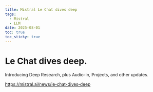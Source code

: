 ```yaml
---
title: Mistral Le Chat dives deep
tags:
  - Mistral
  - LLM
date: 2025-08-01
toc: true
toc_sticky: true
---
```


# Le Chat dives deep.
Introducing Deep Research, plus Audio-in, Projects, and other updates.

https://mistral.ai/news/le-chat-dives-deep
